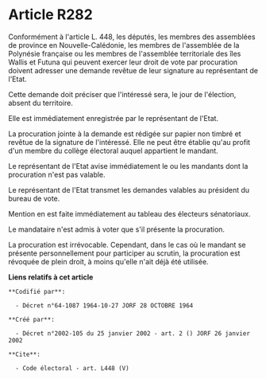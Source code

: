 # Article R282

Conformément à l'article L. 448, les députés, les membres des assemblées de province en Nouvelle-Calédonie, les membres de
l'assemblée de la Polynésie française ou les membres de l'assemblée territoriale des îles Wallis et Futuna qui peuvent
exercer leur droit de vote par procuration doivent adresser une demande revêtue de leur signature au représentant de l'Etat.

Cette demande doit préciser que l'intéressé sera, le jour de l'élection, absent du territoire.

Elle est immédiatement enregistrée par le représentant de l'Etat.

La procuration jointe à la demande est rédigée sur papier non timbré et revêtue de la signature de l'intéressé. Elle ne peut
être établie qu'au profit d'un membre du collège électoral auquel appartient le mandant.

Le représentant de l'Etat avise immédiatement le ou les mandants dont la procuration n'est pas valable.

Le représentant de l'Etat transmet les demandes valables au président du bureau de vote.

Mention en est faite immédiatement au tableau des électeurs sénatoriaux.

Le mandataire n'est admis à voter que s'il présente la procuration.

La procuration est irrévocable. Cependant, dans le cas où le mandant se présente personnellement pour participer au scrutin,
la procuration est révoquée de plein droit, à moins qu'elle n'ait déjà été utilisée.

**Liens relatifs à cet article**

	**Codifié par**:

	  - Décret n°64-1087 1964-10-27 JORF 28 OCTOBRE 1964

	**Créé par**:

	  - Décret n°2002-105 du 25 janvier 2002 - art. 2 () JORF 26 janvier 2002

	**Cite**:

	  - Code électoral - art. L448 (V)
